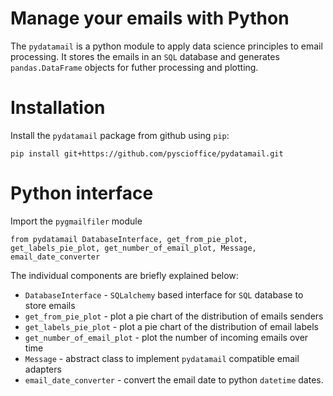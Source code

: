 # Manage your emails with Python 
The `pydatamail` is a python module to apply data science principles to email processing. It stores the emails in an 
`SQL` database and generates `pandas.DataFrame` objects for futher processing and plotting.

# Installation 
Install the `pydatamail` package from github using `pip`:
```
pip install git+https://github.com/pyscioffice/pydatamail.git
```

# Python interface 
Import the `pygmailfiler` module 
```
from pydatamail DatabaseInterface, get_from_pie_plot, get_labels_pie_plot, get_number_of_email_plot, Message, email_date_converter
```

The individual components are briefly explained below: 

* `DatabaseInterface` - `SQLalchemy` based interface for `SQL` database to store emails
* `get_from_pie_plot` - plot a pie chart of the distribution of emails senders
* `get_labels_pie_plot` - plot a pie chart of the distribution of email labels
* `get_number_of_email_plot` - plot the number of incoming emails over time
* `Message` - abstract class to implement `pydatamail` compatible email adapters
* `email_date_converter` - convert the email date to python `datetime` dates. 
